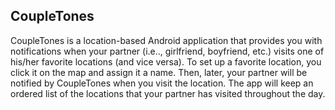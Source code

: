 CoupleTones
-----------

CoupleTones is a location-based Android application that provides you with notifications when your partner (i.e.., girlfriend, boyfriend, etc.) visits one of his/her favorite locations (and vice versa).  To set up a favorite location, you click it on the map and assign it a name.  Then, later, your partner will be notified by CoupleTones when you visit the location.  The app will keep an ordered list of the locations that your partner has visited throughout the day.